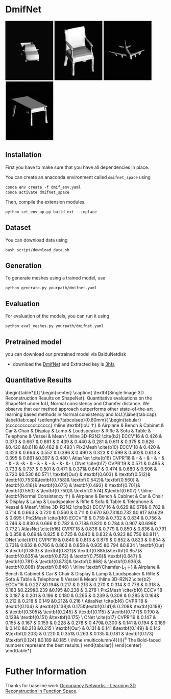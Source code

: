 # DmifNet
![Example 1](display/car.gif)
![Example 2](display/chair.gif)
![Example 3](display/plane.gif)
![Example 4](display/table.gif)

## Installation
First you have to make sure that you have all dependencies in place.

You can create an anaconda environment called `dmifnet_space` using
```
conda env create -f dmif_env.yaml
conda activate dmifnet_space
```

Then, compile the extension modules.
```
python set_env_up.py build_ext --inplace
```
## Dataset
You can download data using
```
bash script/download_data.sh
```

## Generation
To generate meshes using a trained model, use
```
python generate.py yourpath/dmifnet.yaml
```

## Evaluation
For evaluation of the models, you can run it using

```
python eval_meshes.py yourpath/dmifnet.yaml
```
## Pretrained model
you can download our pretrained model via BaiduNetdisk

* download the [DmifNet](https://pan.baidu.com/s/1nihobjv6dW5RVt2Zw2Ycjw) and Extracted key is [3hfs]([5iwg]) 

## Quantitative Results
\begin{table*}[t]
\begin{center}
\caption{ \textbf{Single Image 3D Reconstruction Results on ShapeNet}. Quantitative evaluations on the ShapeNet under IoU, Normal consistency and Chamfer distance. We observe that our method approach outperforms other state-of-the-art learning based methods in Normal consistency and IoU.}\label{tab:cap}. \label{tab:cap}
\setlength{\tabcolsep}{0.80mm}{
\begin{tabular}{ccccccccccccccccc} 
  \hline
  \textbf{IoU $\uparrow$} & Airplane & Bench & Cabinet & Car & Chair & Display & Lamp & Loudspeaker & Rifle & Sofa & Table & Telephone & Vessel  & Mean
  \\
  \hline
  3D-R2N2 \cite{b2} ECCV'16       & 0.426 & 0.373 & 0.667 & 0.661 & 0.439 & 0.440 & 0.281 & 0.611 & 0.375 & 0.626 &0.420 &0.6118 &0.482  & 0.493  \\
  Pix2Mesh  \cite{b10} ECCV'18  & 0.420 & 0.323 & 0.664 & 0.552 & 0.396 & 0.490 & 0.323 & 0.599 & 0.402& 0.613 & 0.395 & 0.661 &0.397 & 0.480 \\
   AtlasNet  \cite{b16} CVPR'18  & - & - & - & - & - & - & -& - & - & - & - & - &- &-  \\
  ONet  \cite{b17} CVPR'19  & 0.571 & 0.485 & 0.733 & 0.737 & 0.501 & 0.471 & 0.371& 0.647 & 0.474 & 0.680 & 0.506 & 0.720 &0.530 &0.571  \\
 \textbf{Our}   & \textbf{0.603} & \textbf{0.512}& \textbf{0.753}&\textbf{0.758}& \textbf{0.542}& \textbf{0.560} & \textbf{0.416}& \textbf{0.675} & \textbf{0.493} & \textbf{0.701}& \textbf{0.550} & \textbf{0.750}& \textbf{0.574} &\textbf{0.607}  \\
  \hline
  \textbf{Normal Consistency $\uparrow$} & Airplane & Bench & Cabinet & Car & Chair & Display & Lamp & Loudspeaker & Rifle & Sofa & Table & Telephone & Vessel  & Mean\\
  \hline
   3D-R2N2 \cite{b2} ECCV'16       & 0.629 &0.678& 0.782 & 0.714 & 0.663 & 0.720 & 0.560 & 0.711 & 0.670 &0.731&0.732 &0.817 &0.629  & 0.695  \\
  Pix2Mesh  \cite{b10} ECCV'18  & 0.759 & 0.732 & 0.834 & 0.756 & 0.746 & 0.830 & 0.666 & 0.782 & 0.718& 0.820 & 0.784 & 0.907 &0.699& 0.772 \\
   AtlasNet  \cite{b16} CVPR'18  & 0.836 & 0.779 & 0.850 & 0.836 & 0.791 & 0.858 & 0.694& 0.825 & 0.725 & 0.840 & 0.832 & 0.923 &0.756 &0.811  \\
  ONet  \cite{b17} CVPR'19  & 0.840 & 0.813 & 0.879 & 0.852 & 0.823 & 0.854 & 0.731& 0.832 & 0.766 & 0.863 & 0.858 & 0.935 &0.794 &0.834  \\
 \textbf{Our}   & \textbf{0.853} & \textbf{0.821}& \textbf{0.885}&\textbf{0.857}& \textbf{0.835}& \textbf{0.872} & \textbf{0.758}& \textbf{0.847} & \textbf{0.781} & \textbf{0.873}& \textbf{0.868} & \textbf{0.936}& \textbf{0.808} &\textbf{0.846}  \\
  \hline
  \textbf{Chamfer-$L_1$ $\downarrow$} & Airplane & Bench & Cabinet & Car & Chair & Display & Lamp & Loudspeaker & Rifle & Sofa & Table & Telephone & Vessel  & Mean\\
  \hline
   3D-R2N2 \cite{b2} ECCV'16       & 0.227 &0.194& 0.217 & 0.213 & 0.270 & 0.314 & 0.778 & 0.318 & 0.183 &0.229&0.239 &0.195 &0.238  & 0.278  \\
  Pix2Mesh  \cite{b10} ECCV'18  & 0.187 & 0.201 & 0.196 & 0.180 & 0.265 & 0.239 & 0.308 & 0.285 & 0.164& 0.212 & 0.218 & 0.149 &0.212& 0.216 \\
   AtlasNet  \cite{b16} CVPR'18   & \textbf{0.104} & \textbf{0.138}& 0.175&\textbf{0.141}& 0.209& \textbf{0.198} & \textbf{0.305}& \textbf{0.245} & \textbf{0.115} & \textbf{0.177}& 0.190 & 0.128& \textbf{0.151} &\textbf{0.175}  \\
  ONet  \cite{b17} CVPR'19  & 0.147 & 0.155 & 0.167 & 0.159 & 0.228 & 0.278 & 0.479& 0.300 & 0.141 & 0.194 & 0.189 & 0.140 &0.218 &0.215  \\
 \textbf{Our}   & 0.131 & 0.141 &\textbf{0.149} & 0.142 &\textbf{0.203} & 0.220 & 0.351& 0.263 & 0.135 & 0.181 & \textbf{0.173}  &\textbf{0.124} &0.189 &0.185  \\
  \hline
  \multicolumn{4}{l}{$^{\mathrm{a}}$ The Bold-faced numbers represent the best results.}
\end{tabular}}
\end{center}
\end{table*}

# Futher Information
Thanks for  baseline work [Occupancy Networks - Learning 3D Reconstruction in Function Space](https://avg.is.tuebingen.mpg.de/publications/occupancy-networks).

